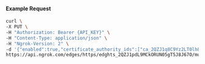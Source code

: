 <!-- Generated by nd gen api-examples. DO NOT EDIT. -->
#### Example Request
```bash
curl \
-X PUT \
-H "Authorization: Bearer {API_KEY}" \
-H "Content-Type: application/json" \
-H "Ngrok-Version: 2" \
-d '{"enabled":true,"certificate_authority_ids":["ca_2QZJ1q8C9Yz2LT0lh80y7FMdzES"]}' \
https://api.ngrok.com/edges/https/edghts_2QZJ1pdL9MCkORUN05gT5J8J67O/mutual_tls
